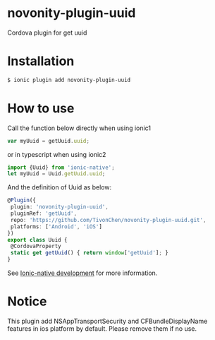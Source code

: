 # novonity-plugin-uuid
Cordova plugin for get uuid

# Installation

```bash
$ ionic plugin add novonity-plugin-uuid
```

# How to use

Call the function below directly when using ionic1

```javascript
var myUuid = getUuid.uuid;
```

or in typescript when using ionic2

```typescript
import {Uuid} from 'ionic-native';
let myUuid = Uuid.getUuid.uuid;
```

 And the definition of Uuid as below:
 
 ```typescript
 @Plugin({
  plugin: 'novonity-plugin-uuid',
  pluginRef: 'getUuid',
  repo: 'https://github.com/TivonChen/novonity-plugin-uuid.git',
  platforms: ['Android', 'iOS']
})
export class Uuid {
  @CordovaProperty
  static get getUuid() { return window['getUuid']; }
}
```

See [Ionic-native development](https://github.com/driftyco/ionic-native/blob/master/DEVELOPER.md) for more information.

# Notice
This plugin add NSAppTransportSecurity and CFBundleDisplayName features in ios platform by default.
Please remove them if no use.
